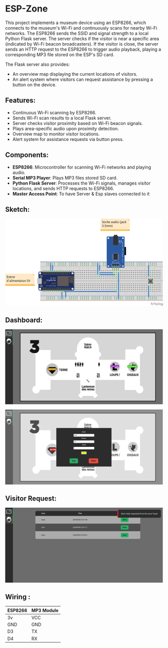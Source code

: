 # ESP-Zone

This project implements a museum device using an ESP8266, which connects to the museum's Wi-Fi and continuously scans for nearby Wi-Fi networks. The ESP8266 sends the SSID and signal strength to a local Python Flask server. The server checks if the visitor is near a specific area (indicated by Wi-Fi beacon broadcasters). If the visitor is close, the server sends an HTTP request to the ESP8266 to trigger audio playback, playing a corresponding MP3 file stored on the ESP's SD card.

The Flask server also provides:
- An overview map displaying the current locations of visitors.
- An alert system where visitors can request assistance by pressing a button on the device.

## Features:
- Continuous Wi-Fi scanning by ESP8266.
- Sends Wi-Fi scan results to a local Flask server.
- Server checks visitor proximity based on Wi-Fi beacon signals.
- Plays area-specific audio upon proximity detection.
- Overview map to monitor visitor locations.
- Alert system for assistance requests via button press.

## Components:
- **ESP8266**: Microcontroller for scanning Wi-Fi networks and playing audio.
- **Serial MP3 Player**: Plays MP3 files stored SD card.
- **Python Flask Server**: Processes the Wi-Fi signals, manages visitor locations, and sends HTTP requests to ESP8266.
- **Master Access Point**: To have Server & Esp slaves connected to it

## Sketch:

![alt text](https://github.com/010Hamza010/ESP-Zone/blob/main/demo_photos/sketch.png?raw=true)

## Dashboard:

![alt text](https://github.com/010Hamza010/ESP-Zone/blob/main/demo_photos/map.png?raw=true)

![alt text](https://github.com/010Hamza010/ESP-Zone/blob/main/demo_photos/form.png?raw=true)

## Visitor Request:

![alt text](https://github.com/010Hamza010/ESP-Zone/blob/main/demo_photos/alert.png?raw=true)

## Wiring :

|ESP8266| MP3 Module |
|--|--|
|3v|VCC|
|GND|GND|
|D3|TX|
|D4|RX|


